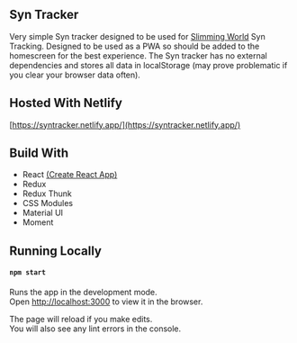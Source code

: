 ## Syn Tracker

Very simple Syn tracker designed to be used for [Slimming World](https://www.slimmingworld.co.uk/) Syn Tracking. Designed to be used as a PWA so should be added to the homescreen for the best experience. The Syn tracker has no external dependencies and stores all data in localStorage (may prove problematic if you clear your browser data often).

## Hosted With Netlify

[https://syntracker.netlify.app/](https://syntracker.netlify.app/)

## Build With

-   React [(Create React App)](https://github.com/facebook/create-react-app)
-   Redux
-   Redux Thunk
-   CSS Modules
-   Material UI
-   Moment

## Running Locally

#### `npm start`

Runs the app in the development mode.<br />
Open [http://localhost:3000](http://localhost:3000) to view it in the browser.

The page will reload if you make edits.<br />
You will also see any lint errors in the console.
